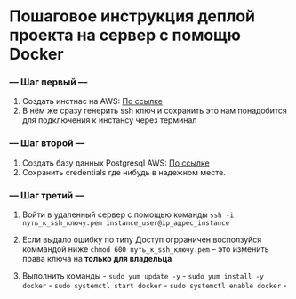 # Пошаговое инструкция деплой проекта на сервер с помощю Docker


### **–– Шаг первый ––**
1. Создать инстнас на AWS: [По ссылке](https://us-east-1.console.aws.amazon.com/ec2/home?region=us-east-1#Instances:instanceState=running)
2. В нём же сразу генерить ssh ключ и сохранить это нам понадобится для подключения к инстансу через терминал 


### **–– Шаг второй ––**
1. Создать базу данных Postgresql AWS: [По ссылке](https://us-east-1.console.aws.amazon.com/rds/home?region=us-east-1#databases:)
2. Сохранить credentials где нибудь в надежном месте.


### **–– Шаг третий ––**
1. Войти в удаленный сервер с помощью команды  `ssh -i путь_к_ssh_ключу.pem instance_user@ip_адрес_instance`
1. Если выдало ошибку по типу Доступ огрраничен восползуйся коммандой ниже `chmod 600 путь_к_ssh_ключу.pem` – это изменить права ключа на **только для владельца**

3. Выполнить команды    - `sudo yum update -y`
                        - `sudo yum install -y docker`
                        - `sudo systemctl start docker`
                        - `sudo systemctl enable docker`
                        - 
>